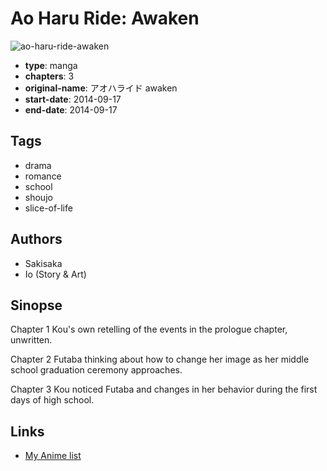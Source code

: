 # Ao Haru Ride: Awaken

![ao-haru-ride-awaken](https://cdn.myanimelist.net/images/manga/1/166889.jpg)

-   **type**: manga
-   **chapters**: 3
-   **original-name**: アオハライド awaken
-   **start-date**: 2014-09-17
-   **end-date**: 2014-09-17

## Tags

-   drama
-   romance
-   school
-   shoujo
-   slice-of-life

## Authors

-   Sakisaka
-   Io (Story & Art)

## Sinopse

Chapter 1
Kou's own retelling of the events in the prologue chapter, unwritten.

Chapter 2
Futaba thinking about how to change her image as her middle school graduation ceremony approaches.

Chapter 3
Kou noticed Futaba and changes in her behavior during the first days of high school.

## Links

-   [My Anime list](https://myanimelist.net/manga/77239/Ao_Haru_Ride__Awaken)
